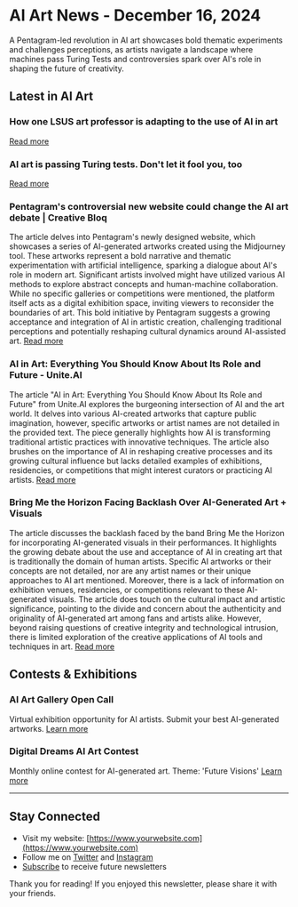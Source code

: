 
# AI Art News - December 16, 2024

A Pentagram-led revolution in AI art showcases bold thematic experiments and challenges perceptions, as artists navigate a landscape where machines pass Turing Tests and controversies spark over AI's role in shaping the future of creativity.

## Latest in AI Art

### How one LSUS art professor is adapting to the use of AI in art

[Read more](https://www.redriverradio.org/news/2024-12-10/how-one-lsus-art-professor-is-adapting-to-use-of-ai-in-art)

### AI art is passing Turing tests. Don't let it fool you, too

[Read more](https://bigthink.com/high-culture/ai-art-turing/)

### Pentagram's controversial new website could change the AI art debate | Creative Bloq
The article delves into Pentagram's newly designed website, which showcases a series of AI-generated artworks created using the Midjourney tool. These artworks represent a bold narrative and thematic experimentation with artificial intelligence, sparking a dialogue about AI's role in modern art. Significant artists involved might have utilized various AI methods to explore abstract concepts and human-machine collaboration. While no specific galleries or competitions were mentioned, the platform itself acts as a digital exhibition space, inviting viewers to reconsider the boundaries of art. This bold initiative by Pentagram suggests a growing acceptance and integration of AI in artistic creation, challenging traditional perceptions and potentially reshaping cultural dynamics around AI-assisted art.
[Read more](https://www.creativebloq.com/design/pentagrams-controversial-website-design-marks-a-new-era-in-the-ai-art-debate)

### AI in Art: Everything You Should Know About Its Role and Future - Unite.AI
The article "AI in Art: Everything You Should Know About Its Role and Future" from Unite.AI explores the burgeoning intersection of AI and the art world. It delves into various AI-created artworks that capture public imagination, however, specific artworks or artist names are not detailed in the provided text. The piece generally highlights how AI is transforming traditional artistic practices with innovative techniques. The article also brushes on the importance of AI in reshaping creative processes and its growing cultural influence but lacks detailed examples of exhibitions, residencies, or competitions that might interest curators or practicing AI artists.
[Read more](https://www.unite.ai/ai-in-art-everything-you-should-know-about-its-role-and-future/)

### Bring Me the Horizon Facing Backlash Over AI-Generated Art + Visuals
The article discusses the backlash faced by the band Bring Me the Horizon for incorporating AI-generated visuals in their performances. It highlights the growing debate about the use and acceptance of AI in creating art that is traditionally the domain of human artists. Specific AI artworks or their concepts are not detailed, nor are any artist names or their unique approaches to AI art mentioned. Moreover, there is a lack of information on exhibition venues, residencies, or competitions relevant to these AI-generated visuals. The article does touch on the cultural impact and artistic significance, pointing to the divide and concern about the authenticity and originality of AI-generated art among fans and artists alike. However, beyond raising questions of creative integrity and technological intrusion, there is limited exploration of the creative applications of AI tools and techniques in art.
[Read more](https://loudwire.com/bring-me-the-horizon-backlash-ai-generated-art-visuals/)

## Contests & Exhibitions

### AI Art Gallery Open Call
Virtual exhibition opportunity for AI artists. Submit your best AI-generated artworks.
[Learn more](https://example.com/ai-art-gallery)

### Digital Dreams AI Art Contest
Monthly online contest for AI-generated art. Theme: 'Future Visions'
[Learn more](https://example.com/digital-dreams)

---

## Stay Connected
- Visit my website: [https://www.yourwebsite.com](https://www.yourwebsite.com)
- Follow me on [Twitter](https://twitter.com/youraccount) and [Instagram](https://instagram.com/youraccount)
- [Subscribe](https://newsletter.yourwebsite.com/subscribe) to receive future newsletters

Thank you for reading! If you enjoyed this newsletter, please share it with your friends.
